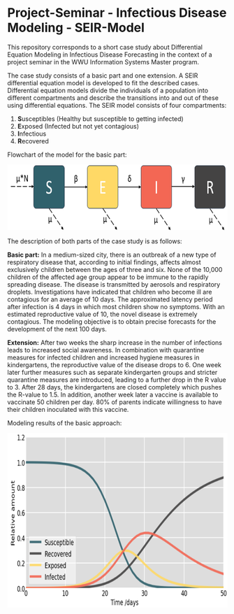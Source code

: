 # Project-Seminar - Infectious Disease Modeling - SEIR-Model
This repository corresponds to a short case study about Differential Equation Modeling in Infectious Disease Forecasting in the context of a project seminar in the WWU Information Systems Master program.

The case study consists of a basic part and one extension. A SEIR differential equation model is developed to fit the described cases. Differential equation models divide the individuals of a population into different compartments and describe the transitions into and out of these using differential equations. The SEIR model consists of four compartments:
<ol>
  <li><strong>S</strong>usceptibles (Healthy but susceptible to getting infected)</li>
<li><strong>E</strong>xposed (Infected but not yet contagious)</li>
<li><strong>I</strong>nfectious</li>
<li><strong>R</strong>ecovered</li>
</ol> 

Flowchart of the model for the basic part:

<img src="https://raw.githubusercontent.com/lukasheide/Project-Seminar---Seminar-Thesis---SIR-Model/main/Assets/Images/SEIR%20Model%20Flowchart.PNG?raw=true" width="700" height="150" />

The description of both parts of the case study is as follows:

**Basic part:**
In a medium-sized city, there is an outbreak of a new type of respiratory disease that, according to initial findings, affects almost exclusively children between the ages of three and six. None of the 10,000 children of the affected age group appear to be immune to the rapidly spreading disease. The disease is transmitted by aerosols and respiratory droplets. Investigations have indicated that children who become ill are contagious for an average of 10 days. The approximated latency period after infection is 4 days in which most children show no symptoms. With an estimated reproductive value of 10, the novel disease is extremely contagious. The modeling objective is to obtain precise forecasts for the development of the next 100 days. 

**Extension:**
After two weeks the sharp increase in the number of infections leads to increased social awareness. In combination with quarantine measures for infected children and increased hygiene measures in kindergartens, the reproductive value of the disease drops to 6.
One week later further measures such as separate kindergarten groups and stricter quarantine measures are introduced, leading to a further drop in the R value to 3. After 28 days, the kindergartens are closed completely which pushes the R-value to 1.5. In addition, another week later a vaccine is available to vaccinate 50 children per day. 80% of parents indicate willingness to have their children inoculated with this vaccine. 


Modeling results of the basic approach:

<img src="https://raw.githubusercontent.com/lukasheide/Project-Seminar---Seminar-Thesis---SIR-Model/main/Assets/Images/SEIR%20Model%201%20-%20Results.PNG?raw=true" width="750" height="400" />
